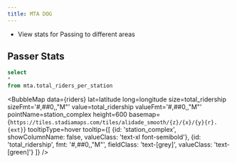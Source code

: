 ```yaml
---
title: MTA DOG
---
```


- View stats for Passing to different areas


## Passer Stats

```sql riders
select 
* 
from mta.total_riders_per_station
```


<BubbleMap 
    data={riders} 
    lat=latitude 
    long=longitude 
    size=total_ridership 
    sizeFmt='#,##0,,"M"'
    value=total_ridership 
    valueFmt='#,##0,,"M"'
    pointName=station_complex 
    height=600 
    basemap={`https://tiles.stadiamaps.com/tiles/alidade_smooth/{z}/{x}/{y}{r}.{ext}`} 
    tooltipType=hover
    tooltip={[
        {id: 'station_complex', showColumnName: false, valueClass: 'text-xl font-semibold'},
        {id: 'total_ridership', fmt: '#,##0,,"M"', fieldClass: 'text-[grey]', valueClass: 'text-[green]'}
    ]}
/>
